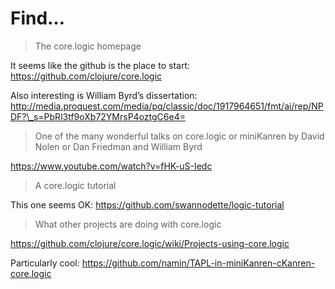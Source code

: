 # Find&hellip;

> The core.logic homepage

It seems like the github is the place to start:
https://github.com/clojure/core.logic

Also interesting is William Byrd&#8217;s dissertation:
http://media.proquest.com/media/pq/classic/doc/1917964651/fmt/ai/rep/NPDF?\_s=PbRl3tf9oXb72YMrsP4oztgC6e4=

> One of the many wonderful talks on core.logic or miniKanren by David Nolen or Dan Friedman and William Byrd

https://www.youtube.com/watch?v=fHK-uS-Iedc

> A core.logic tutorial

This one seems OK:
https://github.com/swannodette/logic-tutorial

> What other projects are doing with core.logic

https://github.com/clojure/core.logic/wiki/Projects-using-core.logic
 
Particularly cool:
https://github.com/namin/TAPL-in-miniKanren-cKanren-core.logic
